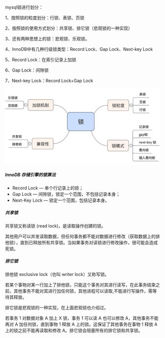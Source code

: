 mysql锁进行划分：

1、按照锁的粒度划分：行锁、表锁、页锁

2、按照锁的使用方式划分：共享锁、排它锁（悲观锁的一种实现）

3、还有两种思想上的锁：悲观锁、乐观锁。

4、InnoDB中有几种行级锁类型：Record Lock、Gap Lock、Next-key Lock

5、Record Lock：在索引记录上加锁

6、Gap Lock：间隙锁

7、Next-key Lock：Record Lock+Gap Lock

![数据库锁分类思维导图](..\resource\mysql锁.jpg)

##### InnoDB 存储引擎的锁算法

- Record Lock — 单个行记录上的锁；
- Gap Lock — 间隙锁，锁定一个范围，不包括记录本身；
- Next-Key Lock — 锁定一个范围，包括记录本身。



##### 共享锁

共享锁又称读锁 (read lock)，是读取操作创建的锁。

其他用户可以并发读取数据，但任何事务都不能对数据进行修改（获取数据上的排他锁），直到已释放所有共享锁。当如果事务对读锁进行修改操作，很可能会造成死锁。



##### 排它锁

排他锁 exclusive lock（也叫 writer lock）又称写锁。

若某个事物对某一行加上了排他锁，只能这个事务对其进行读写，在此事务结束之前，其他事务不能对其进行加任何锁，其他进程可以读取,不能进行写操作，需等待其释放。

排它锁是悲观锁的一种实现，在上面悲观锁也介绍过。

若事务 1 对数据对象 A 加上 X 锁，事务 1 可以读 A 也可以修改 A，其他事务不能再对 A 加任何锁，直到事物 1 释放 A 上的锁。这保证了其他事务在事物 1 释放 A 上的锁之前不能再读取和修改 A。排它锁会阻塞所有的排它锁和共享锁。